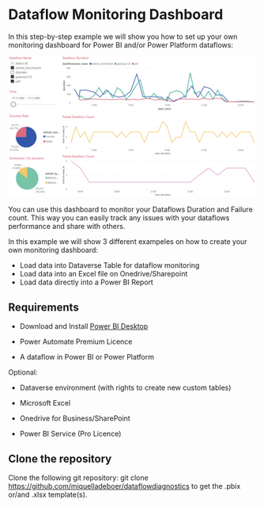 # Dataflow Monitoring Dashboard
In this step-by-step example we will show you how to set up your own monitoring dashboard for Power BI and/or Power Platform dataflows:

![An example of folder structure](images/dashboard.PNG)

You can use this dashboard to monitor your Dataflows Duration and Failure count. This way you can easily track any issues with your dataflows performance and share with others.

In this example we will show 3 different exampeles on how to create your own monitoring dashboard:

* Load data into Dataverse Table for dataflow monitoring
* Load data into an Excel file on Onedrive/Sharepoint
* Load data directly into a Power BI Report

## Requirements

* Download and Install [Power BI Desktop](https://www.microsoft.com/en-us/download/details.aspx?id=58494)

* Power Automate Premium Licence

* A dataflow in Power BI or Power Platform

Optional:
* Dataverse environment (with rights to create new custom tables)

* Microsoft Excel

* Onedrive for Business/SharePoint

* Power BI Service (Pro Licence)

## Clone the repository

Clone the following git repository: git clone  https://github.com/miquelladeboer/dataflowdiagnostics
to get the .pbix or/and .xlsx template(s).
